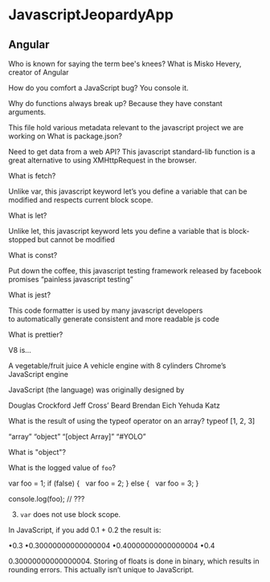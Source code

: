 # JavascriptJeopardyApp

## Angular

Who is known for saying the term bee's knees?
What is Misko Hevery, creator of Angular

How do you comfort a JavaScript bug?
You console it.

Why do functions always break up?
Because they have constant arguments.

This file hold various metadata relevant to the javascript project we are working on
What is package.json?

Need to get data from a web API? This javascript standard-lib function is a great alternative to using XMHttpRequest in the browser.

What is fetch?

Unlike var, this javascript keyword let’s you define a variable that can be modified and respects current block scope.

What is let?

Unlike let, this javascript keyword lets you define a variable that is block-stopped but cannot be modified

What is const?

Put down the coffee, this javascript testing framework released by facebook promises “painless javascript testing”

What is jest?

This code formatter is used by many javascript developers to automatically generate consistent and more readable js code

What is prettier?

V8 is…

A vegetable/fruit juice
A vehicle engine with 8 cylinders
Chrome’s JavaScript engine

JavaScript (the language) was originally designed by

Douglas Crockford
Jeff Cross’ Beard
Brendan Eich
Yehuda Katz

What is the result of using the typeof operator on an array? typeof [1, 2, 3]

“array”
“object”
“[object Array]”
“#YOLO”

What is "object"?

What is the logged value of `foo`?

var foo = 1;
if (false) {
  var foo = 2;
} else {
  var foo = 3;
}

console.log(foo);
// ???

3. `var` does not use block scope.

In JavaScript, if you add 0.1 + 0.2 the result is:

•0.3
•0.30000000000000004
•0.40000000000000004
•0.4

0.30000000000000004. Storing of floats is done in binary, which results in rounding errors. This actually isn’t unique to JavaScript.





